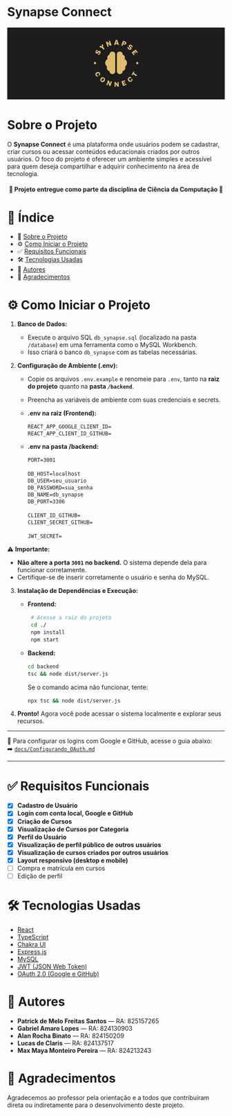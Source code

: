 # Synapse Connect

![Capa do Projeto](./banner.png)

# Sobre o Projeto

O **Synapse Connect** é uma plataforma onde usuários podem se cadastrar, criar cursos ou acessar conteúdos educacionais criados por outros usuários. O foco do projeto é oferecer um ambiente simples e acessível para quem deseja compartilhar e adquirir conhecimento na área de tecnologia.

<h4 align="center"> 
 📌 Projeto entregue como parte da disciplina de Ciência da Computação 📌
</h4>

# 📑 Índice

- 📌 [Sobre o Projeto](#sobre-o-projeto)
- ⚙️ [Como Iniciar o Projeto](#como-iniciar-o-projeto)
- ✅ [Requisitos Funcionais](#requisitos-funcionais)
- 🛠️ [Tecnologias Usadas](#tecnologias-usadas)
- 👥 [Autores](#autores)
- 🙏 [Agradecimentos](#agradecimentos)

# ⚙️ Como Iniciar o Projeto

1. **Banco de Dados:**

   - Execute o arquivo SQL `db_synapse.sql` (localizado na pasta `/database`) em uma ferramenta como o MySQL Workbench.
   - Isso criará o banco `db_synapse` com as tabelas necessárias.

2. **Configuração de Ambiente (.env):**

   - Copie os arquivos `.env.example` e renomeie para `.env`, tanto na **raiz do projeto** quanto na **pasta `/backend`**.
   - Preencha as variáveis de ambiente com suas credenciais e secrets.

   - **.env na raiz (Frontend):**

     ```env
     REACT_APP_GOOGLE_CLIENT_ID=
     REACT_APP_CLIENT_ID_GITHUB=
     ```

   - **.env na pasta /backend:**

     ```env
     PORT=3001

     DB_HOST=localhost
     DB_USER=seu_usuario
     DB_PASSWORD=sua_senha
     DB_NAME=db_synapse
     DB_PORT=3306

     CLIENT_ID_GITHUB=
     CLIENT_SECRET_GITHUB=

     JWT_SECRET=
     ```

⚠️ **Importante:**
- **Não altere a porta `3001` no backend.** O sistema depende dela para funcionar corretamente.
- Certifique-se de inserir corretamente o usuário e senha do MySQL.

3. **Instalação de Dependências e Execução:**

   - **Frontend:**
     ```bash
      # Acesse a raiz do projeto
      cd ./ 
      npm install
      npm start
     ```

   - **Backend:**
     ```bash
     cd backend
     tsc && node dist/server.js
     ```

     Se o comando acima não funcionar, tente:
     ```bash
     npx tsc && node dist/server.js
     ```

4. **Pronto!** Agora você pode acessar o sistema localmente e explorar seus recursos.

---

🔐 Para configurar os logins com Google e GitHub, acesse o guia abaixo:  
➡️ [`docs/Configurando_OAuth.md`](./docs/Configurando_OAuth.md)

---

# ✅ Requisitos Funcionais 

- [x] **Cadastro de Usuário**
- [x] **Login com conta local, Google e GitHub**
- [x] **Criação de Cursos**
- [x] **Visualização de Cursos por Categoria**
- [x] **Perfil do Usuário**
- [x] **Visualização de perfil público de outros usuários**
- [x] **Visualização de cursos criados por outros usuários**
- [x] **Layout responsivo (desktop e mobile)**
- [ ] Compra e matrícula em cursos
- [ ] Edição de perfil

# 🛠️ Tecnologias Usadas

- [React](https://reactjs.org/)  
- [TypeScript](https://www.typescriptlang.org/)  
- [Chakra UI](https://chakra-ui.com/)  
- [Express.js](https://expressjs.com/)  
- [MySQL](https://www.mysql.com/)  
- [JWT (JSON Web Token)](https://jwt.io/)  
- [OAuth 2.0 (Google e GitHub)](https://oauth.net/2/)

# 👥 Autores

- **Patrick de Melo Freitas Santos** — RA: 825157265  
- **Gabriel Amaro Lopes** — RA: 824130903  
- **Alan Rocha Binato** — RA: 824150209  
- **Lucas de Claris** — RA: 824137517  
- **Max Maya Monteiro Pereira** — RA: 824213243  

# 🙏 Agradecimentos

Agradecemos ao professor pela orientação e a todos que contribuíram direta ou indiretamente para o desenvolvimento deste projeto.
